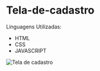 # Tela-de-cadastro

Linguagens Utilizadas:
- HTML
- CSS
- JAVASCRIPT

![Tela de cadastro](https://github.com/marianacaldas/Tela-de-cadastro/assets/23060253/7f14590d-3627-4e96-af44-6782d70d19a7)

